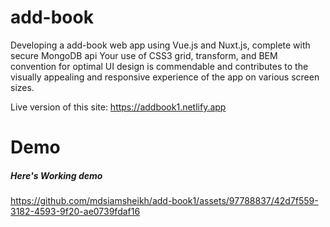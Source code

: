 # add-book
Developing a add-book web app using Vue.js and Nuxt.js, complete with secure MongoDB api Your use of CSS3 grid, transform, and BEM convention for optimal UI design is commendable and contributes to the visually appealing and responsive experience of the app on various screen sizes.

Live version of this site: https://addbook1.netlify.app

# Demo

##### Here's Working demo



https://github.com/mdsiamsheikh/add-book1/assets/97788837/42d7f559-3182-4593-9f20-ae0739fdaf16

